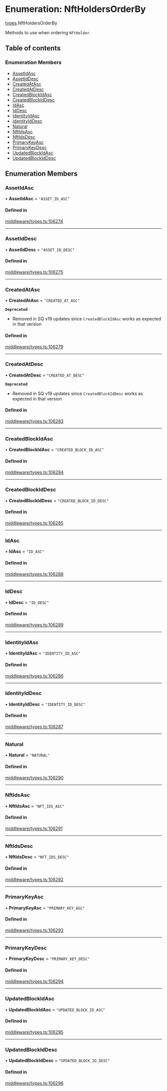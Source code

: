 # Enumeration: NftHoldersOrderBy

[types](../wiki/types).NftHoldersOrderBy

Methods to use when ordering `NftHolder`.

## Table of contents

### Enumeration Members

- [AssetIdAsc](../wiki/types.NftHoldersOrderBy#assetidasc)
- [AssetIdDesc](../wiki/types.NftHoldersOrderBy#assetiddesc)
- [CreatedAtAsc](../wiki/types.NftHoldersOrderBy#createdatasc)
- [CreatedAtDesc](../wiki/types.NftHoldersOrderBy#createdatdesc)
- [CreatedBlockIdAsc](../wiki/types.NftHoldersOrderBy#createdblockidasc)
- [CreatedBlockIdDesc](../wiki/types.NftHoldersOrderBy#createdblockiddesc)
- [IdAsc](../wiki/types.NftHoldersOrderBy#idasc)
- [IdDesc](../wiki/types.NftHoldersOrderBy#iddesc)
- [IdentityIdAsc](../wiki/types.NftHoldersOrderBy#identityidasc)
- [IdentityIdDesc](../wiki/types.NftHoldersOrderBy#identityiddesc)
- [Natural](../wiki/types.NftHoldersOrderBy#natural)
- [NftIdsAsc](../wiki/types.NftHoldersOrderBy#nftidsasc)
- [NftIdsDesc](../wiki/types.NftHoldersOrderBy#nftidsdesc)
- [PrimaryKeyAsc](../wiki/types.NftHoldersOrderBy#primarykeyasc)
- [PrimaryKeyDesc](../wiki/types.NftHoldersOrderBy#primarykeydesc)
- [UpdatedBlockIdAsc](../wiki/types.NftHoldersOrderBy#updatedblockidasc)
- [UpdatedBlockIdDesc](../wiki/types.NftHoldersOrderBy#updatedblockiddesc)

## Enumeration Members

### AssetIdAsc

• **AssetIdAsc** = ``"ASSET_ID_ASC"``

#### Defined in

[middleware/types.ts:106274](https://github.com/PolymeshAssociation/polymesh-sdk/blob/9a8715021/src/middleware/types.ts#L106274)

___

### AssetIdDesc

• **AssetIdDesc** = ``"ASSET_ID_DESC"``

#### Defined in

[middleware/types.ts:106275](https://github.com/PolymeshAssociation/polymesh-sdk/blob/9a8715021/src/middleware/types.ts#L106275)

___

### CreatedAtAsc

• **CreatedAtAsc** = ``"CREATED_AT_ASC"``

**`Deprecated`**

- Removed in SQ v19 updates since `CreatedBlockIdAsc` works as expected in that version

#### Defined in

[middleware/types.ts:106279](https://github.com/PolymeshAssociation/polymesh-sdk/blob/9a8715021/src/middleware/types.ts#L106279)

___

### CreatedAtDesc

• **CreatedAtDesc** = ``"CREATED_AT_DESC"``

**`Deprecated`**

- Removed in SQ v19 updates since `CreatedBlockIdDesc` works as expected in that version

#### Defined in

[middleware/types.ts:106283](https://github.com/PolymeshAssociation/polymesh-sdk/blob/9a8715021/src/middleware/types.ts#L106283)

___

### CreatedBlockIdAsc

• **CreatedBlockIdAsc** = ``"CREATED_BLOCK_ID_ASC"``

#### Defined in

[middleware/types.ts:106284](https://github.com/PolymeshAssociation/polymesh-sdk/blob/9a8715021/src/middleware/types.ts#L106284)

___

### CreatedBlockIdDesc

• **CreatedBlockIdDesc** = ``"CREATED_BLOCK_ID_DESC"``

#### Defined in

[middleware/types.ts:106285](https://github.com/PolymeshAssociation/polymesh-sdk/blob/9a8715021/src/middleware/types.ts#L106285)

___

### IdAsc

• **IdAsc** = ``"ID_ASC"``

#### Defined in

[middleware/types.ts:106288](https://github.com/PolymeshAssociation/polymesh-sdk/blob/9a8715021/src/middleware/types.ts#L106288)

___

### IdDesc

• **IdDesc** = ``"ID_DESC"``

#### Defined in

[middleware/types.ts:106289](https://github.com/PolymeshAssociation/polymesh-sdk/blob/9a8715021/src/middleware/types.ts#L106289)

___

### IdentityIdAsc

• **IdentityIdAsc** = ``"IDENTITY_ID_ASC"``

#### Defined in

[middleware/types.ts:106286](https://github.com/PolymeshAssociation/polymesh-sdk/blob/9a8715021/src/middleware/types.ts#L106286)

___

### IdentityIdDesc

• **IdentityIdDesc** = ``"IDENTITY_ID_DESC"``

#### Defined in

[middleware/types.ts:106287](https://github.com/PolymeshAssociation/polymesh-sdk/blob/9a8715021/src/middleware/types.ts#L106287)

___

### Natural

• **Natural** = ``"NATURAL"``

#### Defined in

[middleware/types.ts:106290](https://github.com/PolymeshAssociation/polymesh-sdk/blob/9a8715021/src/middleware/types.ts#L106290)

___

### NftIdsAsc

• **NftIdsAsc** = ``"NFT_IDS_ASC"``

#### Defined in

[middleware/types.ts:106291](https://github.com/PolymeshAssociation/polymesh-sdk/blob/9a8715021/src/middleware/types.ts#L106291)

___

### NftIdsDesc

• **NftIdsDesc** = ``"NFT_IDS_DESC"``

#### Defined in

[middleware/types.ts:106292](https://github.com/PolymeshAssociation/polymesh-sdk/blob/9a8715021/src/middleware/types.ts#L106292)

___

### PrimaryKeyAsc

• **PrimaryKeyAsc** = ``"PRIMARY_KEY_ASC"``

#### Defined in

[middleware/types.ts:106293](https://github.com/PolymeshAssociation/polymesh-sdk/blob/9a8715021/src/middleware/types.ts#L106293)

___

### PrimaryKeyDesc

• **PrimaryKeyDesc** = ``"PRIMARY_KEY_DESC"``

#### Defined in

[middleware/types.ts:106294](https://github.com/PolymeshAssociation/polymesh-sdk/blob/9a8715021/src/middleware/types.ts#L106294)

___

### UpdatedBlockIdAsc

• **UpdatedBlockIdAsc** = ``"UPDATED_BLOCK_ID_ASC"``

#### Defined in

[middleware/types.ts:106295](https://github.com/PolymeshAssociation/polymesh-sdk/blob/9a8715021/src/middleware/types.ts#L106295)

___

### UpdatedBlockIdDesc

• **UpdatedBlockIdDesc** = ``"UPDATED_BLOCK_ID_DESC"``

#### Defined in

[middleware/types.ts:106296](https://github.com/PolymeshAssociation/polymesh-sdk/blob/9a8715021/src/middleware/types.ts#L106296)
